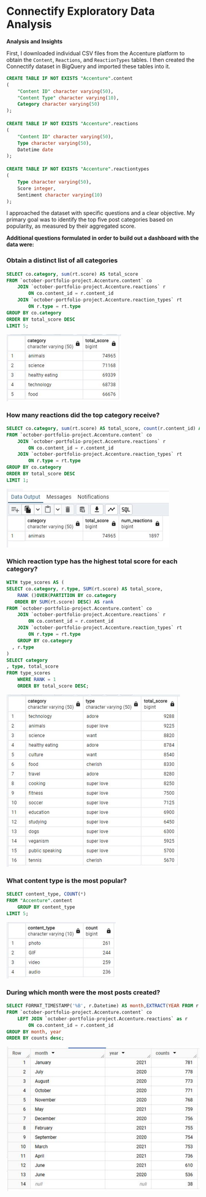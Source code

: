 # Connectify Exploratory Data Analysis

**Analysis and Insights**

First, I downloaded individual CSV files from the Accenture platform to obtain the `Content`, `Reactions`, and `ReactionTypes` tables. I then created the Connectify dataset in BigQuery and imported these tables into it. 

```sql
CREATE TABLE IF NOT EXISTS "Accenture".content
(
    "Content ID" character varying(50),
    "Content Type" character varying(10),
    Category character varying(50)
);

CREATE TABLE IF NOT EXISTS "Accenture".reactions
(
    "Content ID" character varying(50),
    Type character varying(50),
    Datetime date
);

CREATE TABLE IF NOT EXISTS "Accenture".reactiontypes
(
    Type character varying(50),
    Score integer,
    Sentiment character varying(10)
);
```

I approached the dataset with specific questions and a clear objective. My primary goal was to identify the top five post categories based on popularity, as measured by their aggregated score. 

**Additional questions formulated in order to build out a dashboard with the data were:**

### Obtain a distinct list of all categories

```sql
SELECT co.category, sum(rt.score) AS total_score
FROM `october-portfolio-project.Accenture.content` co
	JOIN `october-portfolio-project.Accenture.reactions` r
		ON co.content_id = r.content_id
	JOIN `october-portfolio-project.Accenture.reaction_types` rt
		ON r.type = rt.type
GROUP BY co.category
ORDER BY total_score DESC
LIMIT 5;
```

![Top 5 Categories.JPG](https://github.com/CNormx/Accenture_analysis/blob/main/SQL%20Query/Top_5_Categories.jpg)

### How many reactions did the top category receive?

```sql
SELECT co.category, sum(rt.score) AS total_score, count(r.content_id) AS num_reactions
FROM `october-portfolio-project.Accenture.content` co
	JOIN `october-portfolio-project.Accenture.reactions` r
		ON co.content_id = r.content_id
	JOIN `october-portfolio-project.Accenture.reaction_types` rt
		ON r.type = rt.type
GROUP BY co.category
ORDER BY total_score DESC
LIMIT 1;
```

![number of reactions for top cat.JPG](https://github.com/CNormx/Accenture_analysis/blob/main/SQL%20Query/number_of_reactions_for_top_cat.jpg)

### Which reaction type has the highest total score for each category?

```sql
WITH type_scores AS (
SELECT co.category, r.type, SUM(rt.score) AS total_score,
	RANK ()OVER(PARTITION BY co.category
   ORDER BY SUM(rt.score) DESC) AS rank
FROM `october-portfolio-project.Accenture.content` co
	JOIN `october-portfolio-project.Accenture.reactions` r
		ON co.content_id = r.content_id
	JOIN `october-portfolio-project.Accenture.reaction_types` rt
		ON r.type = rt.type
	GROUP BY co.category
  , r.type
)
SELECT category
, type, total_score
FROM type_scores
	WHERE RANK = 1
	ORDER BY total_score DESC;
```

![top reaction types by cat.JPG](https://github.com/CNormx/Accenture_analysis/blob/main/SQL%20Query/top_reaction_types_by_cat.jpg)

### What content type is the most popular?

```sql
SELECT content_type, COUNT(*)
FROM "Accenture".content
	GROUP BY content_type
LIMIT 5;
```

![top content type.JPG](https://github.com/CNormx/Accenture_analysis/blob/main/SQL%20Query/top_content_type.jpg)

### During which month were the most posts created?

```sql
SELECT FORMAT_TIMESTAMP('%B', r.Datetime) AS month,EXTRACT(YEAR FROM r.Datetime) AS year, count(distinct co.content_id) AS counts 
FROM `october-portfolio-project.Accenture.content` co
	LEFT JOIN `october-portfolio-project.Accenture.reactions` as r
		ON co.content_id = r.content_id
GROUP BY month, year
ORDER BY counts desc;
```

![monthly post count.JPG](https://github.com/CNormx/Accenture_analysis/blob/main/SQL%20Query/monthly_post_count.jpg)
